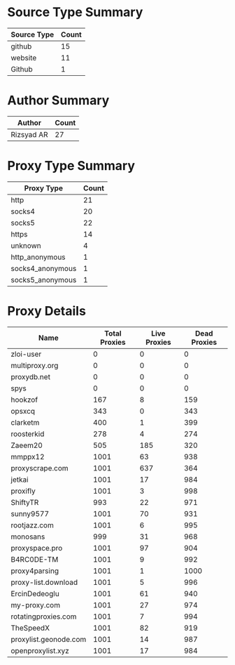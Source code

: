 # Source Type Summary

| Source Type | Count |
|-------------|-------|
| github | 15 |
| website | 11 |
| Github | 1 |


# Author Summary

| Author | Count |
|--------|-------|
| Rizsyad AR | 27 |


# Proxy Type Summary

| Proxy Type | Count |
|------------|-------|
| http | 21 |
| socks4 | 20 |
| socks5 | 22 |
| https | 14 |
| unknown | 4 |
| http_anonymous | 1 |
| socks4_anonymous | 1 |
| socks5_anonymous | 1 |


# Proxy Details

| Name | Total Proxies | Live Proxies | Dead Proxies |
|------|---------------|--------------|---------------|
| zloi-user | 0 | 0 | 0 |
| multiproxy.org | 0 | 0 | 0 |
| proxydb.net | 0 | 0 | 0 |
| spys | 0 | 0 | 0 |
| hookzof | 167 | 8 | 159 |
| opsxcq | 343 | 0 | 343 |
| clarketm | 400 | 1 | 399 |
| roosterkid | 278 | 4 | 274 |
| Zaeem20 | 505 | 185 | 320 |
| mmppx12 | 1001 | 63 | 938 |
| proxyscrape.com | 1001 | 637 | 364 |
| jetkai | 1001 | 17 | 984 |
| proxifly | 1001 | 3 | 998 |
| ShiftyTR | 993 | 22 | 971 |
| sunny9577 | 1001 | 70 | 931 |
| rootjazz.com | 1001 | 6 | 995 |
| monosans | 999 | 31 | 968 |
| proxyspace.pro | 1001 | 97 | 904 |
| B4RC0DE-TM | 1001 | 9 | 992 |
| proxy4parsing | 1001 | 1 | 1000 |
| proxy-list.download | 1001 | 5 | 996 |
| ErcinDedeoglu | 1001 | 61 | 940 |
| my-proxy.com | 1001 | 27 | 974 |
| rotatingproxies.com | 1001 | 7 | 994 |
| TheSpeedX | 1001 | 82 | 919 |
| proxylist.geonode.com | 1001 | 14 | 987 |
| openproxylist.xyz | 1001 | 17 | 984 |
